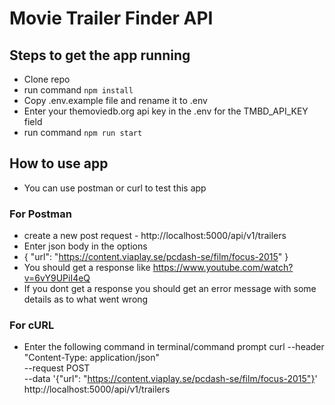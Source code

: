 # Movie Trailer Finder API

## Steps to get the app running

- Clone repo
- run command `npm install`
- Copy .env.example file and rename it to .env
- Enter your themoviedb.org api key in the .env for the TMBD_API_KEY field
- run command `npm run start`

## How to use app

- You can use postman or curl to test this app

### For Postman

- create a new post request - http://localhost:5000/api/v1/trailers
- Enter json body in the options
- { "url": "https://content.viaplay.se/pcdash-se/film/focus-2015" }
- You should get a response like https://www.youtube.com/watch?v=6vY9UPiI4eQ
- If you dont get a response you should get an error message with some details as to what went wrong

### For cURL

- Enter the following command in terminal/command prompt
  curl --header "Content-Type: application/json" \
  --request POST \
  --data '{"url": "https://content.viaplay.se/pcdash-se/film/focus-2015"}' \
  http://localhost:5000/api/v1/trailers
